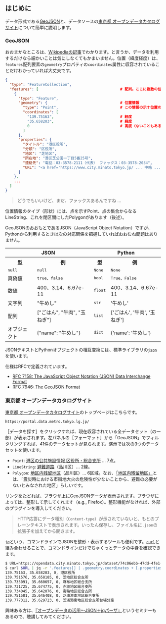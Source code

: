##  はじめに

データ形式である[GeoJSON](https://ja.wikipedia.org/wiki/GeoJSON)と、データソースの[東京都 オープンデータカタログサイト](https://portal.data.metro.tokyo.lg.jp/)について簡単に説明します。


### GeoJSON

おおまかなところは、[Wikipediaの記事](https://ja.wikipedia.org/wiki/GeoJSON)でわかります。と言うか、データを利用するだけなら細かいことは気にしなくてもかまいません。位置（緯度経度）は、`features`配列要素の`geometry`プロパティの`coordinates`属性に収容されていることだけわかっていれば大丈夫です。

```json
{
  "type": "FeatureCollection",
  "features": [                                     # 配列。ここに複数の位置情報が収容されている。
    {
      "type": "Feature",
      "geometry": {                                 # 位置情報
        "type": "Point",                            # この情報の示す位置の形状
        "coordinates": [
          "139.75163",                              # 経度
          "35.658203",                              # 緯度
          0                                         # 高度（ないこともある）
        ]
      },
      "properties": {
        "タイトル": "港区役所",
        "分類": "区役所",
        "地区": "芝地区",
        "所在地": "港区芝公園一丁目5番25号",
        "連絡先": "電話：03-3578-2111（代表） ファックス：03-3578-2034",
        "URL": "<a href='https://www.city.minato.tokyo.jp/ ... 中略 ... /01.html</a>"
      }
    },
    ...
  ]
}
```

> どうでもいいけど、まだ、ファックスあるんですね ...

位置情報のタイプ（形状）には、点を示すPoint、点の集合からなるLineString、これを閉区間にしたPolygonがあります（後述）。

GeoJSONのおおもとであるJSON（JavaScript Object Notation）ですが、Pythonから利用するときは次の対応関係を把握していればおおむね問題はありません。

<table border="0">
 <tr><th colspan="2">JSON</th> <th colspan="2">Python</th></tr>
 <tr><th>型</th><th>例</th><th>型</th><th>例</th></tr>
 <tr><td><tt>null</tt></td><td><tt>null</tt></td><td><tt>None</tt></td><td><tt>None</tt></td></tr>
 <tr><td>真偽値</td><td><tt>true、false</tt></td><td><tt>bool</tt></td><td><tt>True、False</tt></td></tr>
 <tr><td>数値</td><td>400、3.14、6.67e-11</td><td><tt>float</tt></td><td>400、3.14、6.67e-11</td></tr>
 <tr><td>文字列</td><td>"牛めし"</td><td><tt>str</tt></td><td>'牛めし'</td></tr>
 <tr><td>配列</td><td>["ごはん", "牛肉", "玉ねぎ"]</td><td><tt>list</tt></td><td>['ごはん', '牛肉', '玉ねぎ']</td></tr>
 <tr><td>オブジェクト</td><td>{"name": "牛めし"}</td><td><tt>dict</tt></td><td>{'name': '牛めし'}</td></tr>
</table>

JSONテキストとPythonオブジェクトの相互変換には、標準ライブラリの[`json`](https://docs.python.org/ja/3/library/json.html)を使います。

仕様はRFCで定義されています。

- [RFC 7158: The JavaScript Object Notation (JSON) Data Interchange Format](https://www.rfc-editor.org/info/rfc7158)
- [RFC 7946: The GeoJSON Format](https://www.rfc-editor.org/info/rfc7946)


### 東京都 オープンデータカタログサイト

[東京都 オープンデータカタログサイト](https://portal.data.metro.tokyo.lg.jp/)のトップページはこちらです。

```https://portal.data.metro.tokyo.lg.jp/```

［データを探す］をクリックすれば、現在収容されている全データセット（の一部）が表示されます。左パネルの［フォーマット］から「GeoJSON」でフィルタリングすれば、41件のデータセットが見られます。演示では次の3つのデータセットを使います。

- `Point`: [港区の公共施設情報 区役所・総合支所](https://catalog.data.metro.tokyo.lg.jp/dataset/t131032d0000000014) ... 7点。
- `LineString`: [避難道路](https://catalog.data.metro.tokyo.lg.jp/dataset/t131091d0000000139)（品川区）... 2線。
- `Polygon`: [地区内残留地区](https://catalog.data.metro.tokyo.lg.jp/dataset/t131091d0000000135)（品川区）... 6区域。なお、[「地区内残留地区」](https://www.city.shinagawa.tokyo.jp/PC/bosai/bosai2/jishin/hpg000019726.html)とは、「震災時における市街地大火の危険性が少ないことから、避難の必要がないとみなされた地区」らしいです。

リンクをたどれば、ブラウザ上にGeoJSONデータが表示されます。ブラウザによっては、整形して示してくれます（e.g., Firefox）。整形機能がなければ、外部のプラグインを導入してください。

> HTTP応答にデータ種別（`Content-type`）が示されていないと、もとのプレーンテキストで表示されます。いったん保存し、ファイル名に`.json`の拡張子を加えてから開きます。

[`jq`](https://jqlang.github.io/jq/)という、コマンドラインでJSONを整形・表示するツールも便利です。[`curl`](https://curl.se/docs/manpage.html)と組み合わせることで、コマンドラインだけでちゃくっとデータの中身を確認できます。

```bash
$ URL=https://opendata.city.minato.tokyo.jp/dataset/74c06ebb-47dd-4fe1-8ba7-a5be60d2a448/resource/f1a1056b-a00e-4c12-8a78-288e0eee7ba0/download/minatokushisetsujoho_kuyakusyo.json
$ curl $URL | jq -r '.features[] | .geometry.coordinates + [.properties."タイトル"] | join(", ")'
139.75163, 35.658203, 0, 港区役所
139.751576, 35.658185, 0, 芝地区総合支所
139.735091, 35.660657, 0, 麻布地区総合支所
139.731725, 35.674775, 0, 赤坂地区総合支所
139.734045, 35.642076, 0, 高輪地区総合支所
139.751501, 35.646408, 0, 芝浦港南地区総合支所
139.777312, 35.629723, 0, 芝浦港南地区総合支所台場分室
```

興味ある方は、[『オープンデータの活用～JSON＋jqパーザ』](https://github.com/stoyosawa/CuttSeminars/blob/main/OpenData-Jq/README.md)というセミナーもあるので、聴講してみてください。

